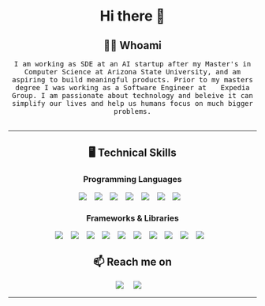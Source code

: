<h1 align="center"> Hi there 👋 </h1>
<h2 align="center"> 👨‍💻 Whoami</h2>
<p align="center">
  <samp>I am working as SDE at an AI startup after my Master's in Computer Science at Arizona State University, and am aspiring to build meaningful products. Prior to my masters degree I was working as a Software Engineer at <img src="https://s27.q4cdn.com/708721433/files/design/e-logo.svg" height="12px" alt=""> Expedia Group. I am passionate about technology and beleive it can simplify our lives and help us humans focus on much bigger problems.
  </samp>
  <br> <br>
</p>

<hr> 

<h2 align="center"> 🖥️ Technical Skills</h2>

<h3 align="center"> Programming Languages </h3>
<p align="center">
  <img src="https://img.shields.io/badge/python-3670A0?style=for-the-badge&logo=python&logoColor=ffdd54" />&nbsp;&nbsp;&nbsp;
  <img src="https://img.shields.io/badge/Java-ED8B00?style=for-the-badge&logo=openjdk&logoColor=white" />&nbsp;&nbsp;&nbsp;
  <img src="https://img.shields.io/badge/Kotlin-7F52FF?style=for-the-badge&logo=Kotlin&logoColor=white" />&nbsp;&nbsp;&nbsp;
  <img src="https://img.shields.io/badge/Javascript-f0db4f?style=for-the-badge&logo=javascript&logoColor=black" />&nbsp;&nbsp;&nbsp;
  <img src="https://img.shields.io/badge/C++-00599C?style=for-the-badge&logo=c%2B%2B&logoColor=white" />&nbsp;&nbsp;&nbsp;
  <img src="https://img.shields.io/badge/HTML5-E34F26?style=for-the-badge&logo=html5&logoColor=white" />&nbsp;&nbsp;&nbsp;
  <img src="https://img.shields.io/badge/MySQL-00000F?style=for-the-badge&logo=mysql&logoColor=white" />&nbsp;&nbsp;&nbsp;
</p>

<h3 align="center"> Frameworks & Libraries </h3>
<p align="center">
<!--   <img src="https://img.shields.io/badge/Keras-FF0000?style=for-the-badge&logo=keras&logoColor=white" />&nbsp;&nbsp;&nbsp; -->
<!--   <img src="https://img.shields.io/badge/Numpy-777BB4?style=for-the-badge&logo=numpy&logoColor=white" />&nbsp;&nbsp;&nbsp; -->
  <img src="https://img.shields.io/badge/Spring-72A34A?style=for-the-badge&logo=spring&logoColor=white" />&nbsp;&nbsp;&nbsp;
  <img src="https://img.shields.io/badge/spark-D97832?style=for-the-badge&logo=apache-spark&logoColor=white" />&nbsp;&nbsp;&nbsp;
  <img src="https://img.shields.io/badge/TensorFlow-FF6F00?style=for-the-badge&logo=TensorFlow&logoColor=white" />&nbsp;&nbsp;&nbsp;
  <img src="https://img.shields.io/badge/Kafka-000000?style=for-the-badge&logo=apache-kafka&logoColor=white" />&nbsp;&nbsp;&nbsp;
  <img src="https://img.shields.io/badge/PyTorch-EE4C2C?style=for-the-badge&logo=pytorch&logoColor=white" />&nbsp;&nbsp;&nbsp;
<!--   <img src="https://img.shields.io/badge/scikit_learn-F7931E?style=for-the-badge&logo=scikit-learn&logoColor=white" />&nbsp;&nbsp;&nbsp; -->
  <img src="https://img.shields.io/badge/D3.js-BE6755?style=for-the-badge&logo=d3.js&logoColor=white" />&nbsp;&nbsp;&nbsp;
   <img src="https://img.shields.io/badge/Pandas-2C2D72?style=for-the-badge&logo=pandas&logoColor=white" />&nbsp;&nbsp;&nbsp;
  <img src="https://img.shields.io/badge/-ReactJs-61DAFB?logo=react&logoColor=white&style=for-the-badge" />&nbsp;&nbsp;&nbsp;
  <img src="https://img.shields.io/badge/next.js-000000?style=for-the-badge&logo=nextdotjs&logoColor=white" />&nbsp;&nbsp;&nbsp;
  <img src="https://img.shields.io/badge/GraphQL-E434AA?style=for-the-badge&logo=graphql&logoColor=white" />&nbsp;&nbsp;&nbsp;
  
  
   

</p>

<h2  align="center">📫 Reach me on</h2>
<p align="center">
  <a target="_blank"href="https://www.linkedin.com/in/hsahdev/"><img src="https://img.shields.io/badge/linkedin-%230077B5.svg?&style=for-the-badge&logo=linkedin&logoColor=white" /></a>&nbsp;&nbsp;&nbsp;&nbsp;
  <a href="mailto:hssahdev252@gmail.com?subject=Hello%20Harshdeep,%20From%20Github"><img src="https://img.shields.io/badge/gmail-%23D14836.svg?&style=for-the-badge&logo=gmail&logoColor=white" /></a>&nbsp;&nbsp;&nbsp;&nbsp;
</p>

<hr>

<!--
**hssahdev/hssahdev** is a ✨ _special_ ✨ repository because its `README.md` (this file) appears on your GitHub profile.


Here are some ideas to get you started:

- 🔭 I’m currently working on ...
- 🌱 I’m currently learning ...
- 👯 I’m looking to collaborate on ...
- 🤔 I’m looking for help with ...
- 💬 Ask me about ...
- 📫 How to reach me: ...
- 😄 Pronouns: ...
- ⚡ Fun fact: ...
-->
